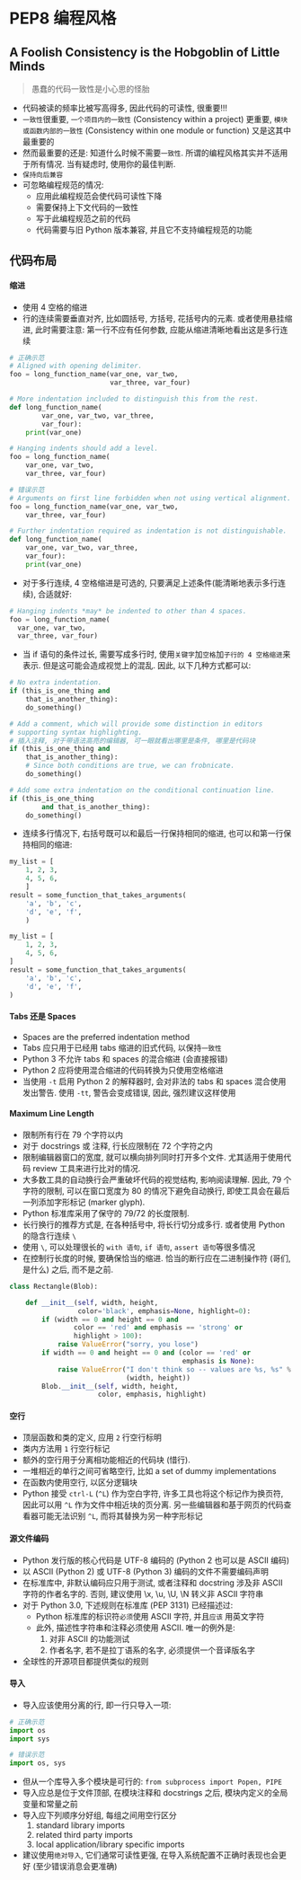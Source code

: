 # PEP8 编程风格

## A Foolish Consistency is the Hobgoblin of Little Minds

> 愚蠢的代码一致性是小心思的怪胎

- 代码被读的频率比被写高得多, 因此代码的可读性, 很重要!!!
- `一致性`很重要, `一个项目内的一致性` (Consistency within a project) 更重要, `模块或函数内部的一致性` (Consistency within one module or function) 又是这其中最重要的
- 然而最重要的还是: 知道什么时候不需要`一致性`. 所谓的编程风格其实并不适用于所有情况. 当有疑虑时, 使用你的最佳判断.
- `保持向后兼容`
- 可忽略编程规范的情况:
    - 应用此编程规范会使代码可读性下降
    - 需要保持上下文代码的一致性
    - 写于此编程规范之前的代码
    - 代码需要与旧 Python 版本兼容, 并且它不支持编程规范的功能

## 代码布局

#### 缩进

- 使用 4 空格的缩进
- 行的连续需要垂直对齐, 比如圆括号, 方括号, 花括号内的元素. 或者使用悬挂缩进, 此时需要注意: 第一行不应有任何参数, 应能从缩进清晰地看出这是多行连续

```python
# 正确示范
# Aligned with opening delimiter.
foo = long_function_name(var_one, var_two,
                         var_three, var_four)

# More indentation included to distinguish this from the rest.
def long_function_name(
        var_one, var_two, var_three,
        var_four):
    print(var_one)

# Hanging indents should add a level.
foo = long_function_name(
    var_one, var_two,
    var_three, var_four)

```

```python
# 错误示范
# Arguments on first line forbidden when not using vertical alignment.
foo = long_function_name(var_one, var_two,
    var_three, var_four)

# Further indentation required as indentation is not distinguishable.
def long_function_name(
    var_one, var_two, var_three,
    var_four):
    print(var_one)
```

- 对于多行连续, 4 空格缩进是可选的, 只要满足上述条件(能清晰地表示多行连续), 合适就好:

```python
# Hanging indents *may* be indented to other than 4 spaces.
foo = long_function_name(
  var_one, var_two,
  var_three, var_four)
```

- 当 if 语句的条件过长, 需要写成多行时, 使用`关键字`加`空格`加`子行的 4 空格缩进`来表示. 但是这可能会造成视觉上的混乱. 因此, 以下几种方式都可以:

```python
# No extra indentation.
if (this_is_one_thing and
    that_is_another_thing):
    do_something()

# Add a comment, which will provide some distinction in editors
# supporting syntax highlighting.
# 插入注释, 对于带语法高亮的编辑器, 可一眼就看出哪里是条件, 哪里是代码块
if (this_is_one_thing and
    that_is_another_thing):
    # Since both conditions are true, we can frobnicate.
    do_something()

# Add some extra indentation on the conditional continuation line.
if (this_is_one_thing
        and that_is_another_thing):
    do_something()
```

- 连续多行情况下, 右括号既可以和最后一行保持相同的缩进, 也可以和第一行保持相同的缩进:

```python
my_list = [
    1, 2, 3,
    4, 5, 6,
    ]
result = some_function_that_takes_arguments(
    'a', 'b', 'c',
    'd', 'e', 'f',
    )

my_list = [
    1, 2, 3,
    4, 5, 6,
]
result = some_function_that_takes_arguments(
    'a', 'b', 'c',
    'd', 'e', 'f',
)
```

#### Tabs 还是 Spaces

- Spaces are the preferred indentation method
- Tabs 应只用于已经用 tabs 缩进的旧式代码, 以保持`一致性`
- Python 3 不允许 tabs 和 spaces 的混合缩进 (会直接报错)
- Python 2 应将使用混合缩进的代码转换为只使用空格缩进
- 当使用 `-t` 启用 Python 2 的解释器时, 会对非法的 tabs 和 spaces 混合使用发出警告. 使用 `-tt`, 警告会变成错误, 因此, 强烈建议这样使用

#### Maximum Line Length

- 限制所有行在 79 个字符以内
- 对于 docstrings 或 注释, 行长应限制在 72 个字符之内
- 限制编辑器窗口的宽度, 就可以横向排列同时打开多个文件. 尤其适用于使用代码 review 工具来进行比对的情况.
- 大多数工具的自动换行会严重破坏代码的视觉结构, 影响阅读理解. 因此, 79 个字符的限制, 可以在窗口宽度为 80 的情况下避免自动换行, 即使工具会在最后一列添加字形标记 (marker glyph).
- Python 标准库采用了保守的 79/72 的长度限制.
- 长行换行的推荐方式是, 在各种括号中, 将长行切分成多行. 或者使用 Python 的隐含行连续 `\`
- 使用 `\`, 可以处理很长的 `with 语句`, `if 语句`, `assert 语句`等很多情况
- 在控制行长度的时候, 要确保恰当的缩进. 恰当的断行应在二进制操作符 (哥们, 是什么) 之后, 而不是之前.

```python
class Rectangle(Blob):

    def __init__(self, width, height,
                 color='black', emphasis=None, highlight=0):
        if (width == 0 and height == 0 and
                color == 'red' and emphasis == 'strong' or
                highlight > 100):
            raise ValueError("sorry, you lose")
        if width == 0 and height == 0 and (color == 'red' or
                                           emphasis is None):
            raise ValueError("I don't think so -- values are %s, %s" %
                             (width, height))
        Blob.__init__(self, width, height,
                      color, emphasis, highlight)
```

#### 空行

- 顶层函数和类的定义, 应用 `2` 行空行标明
- 类内方法用 `1` 行空行标记
- 额外的空行用于分离相功能相近的代码块 (惜行).
- 一堆相近的单行之间可省略空行, 比如 a set of dummy implementations
- 在函数内使用空行, 以区分逻辑块
- Python 接受 `ctrl-L` (`^L`) 作为空白字符, 许多工具也将这个标记作为换页符, 因此可以用 `^L` 作为文件中相近块的页分离. 另一些编辑器和基于网页的代码查看器可能无法识别 `^L`, 而将其替换为另一种字形标记

#### 源文件编码

- Python 发行版的核心代码是 UTF-8 编码的 (Python 2 也可以是 ASCII 编码)
- 以 ASCII (Python 2) 或 UTF-8 (Python 3) 编码的文件不需要编码声明
- 在标准库中, 非默认编码应只用于测试, 或者注释和 docstring 涉及非 ASCII 字符的作者名字的. 否则, 建议使用 \x, \u, \U, \N 转义非 ASCII 字符串
- 对于 Python 3.0, 下述规则在标准库 (PEP 3131) 已经描述过:
    - Python 标准库的标识符`必须`使用 ASCII 字符, 并且`应该` 用英文字符
    - 此外, 描述性字符串和注释必须使用 ASCII. 唯一的例外是:
        1. 对非 ASCII 的功能测试
        2. 作者名字, 若不是拉丁语系的名字, 必须提供一个音译版名字
- 全球性的开源项目都提供类似的规则

#### 导入

- 导入应该使用分离的行, 即一行只导入一项:

```python
# 正确示范
import os
import sys

# 错误示范
import os, sys
```

- 但从一个库导入多个模块是可行的: `from subprocess import Popen, PIPE`
- 导入应总是位于文件顶部, 在模块注释和 docstrings 之后, 模块内定义的全局变量和常量之前
- 导入应下列顺序分好组, 每组之间用空行区分
    1. standard library imports
    2. related third party imports
    3. local application/library specific imports
- 建议使用`绝对导入`, 它们通常可读性更强, 在导入系统配置不正确时表现也会更好 (至少错误消息会更准确)
